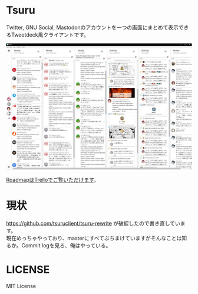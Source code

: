 # Tsuru
Twitter, GNU Social, Mastodonのアカウントを一つの画面にまとめて表示できるTweetdeck風クライアントです。  
  
![Tsuru動作画像](./ver0_1_0_view.jpg "はい")  
  
[RoadmapはTrelloでご覧いただけます](https://trello.com/b/Id3TjFbr)。  
  
# 現状
https://github.com/tsuruclient/tsuru-rewrite が破綻したので書き直しています。  
現在めっちゃやっており、masterにすべてぶちまけていますがそんなことは知るか。Commit logを見ろ、俺はやっている。  
  
# LICENSE
MIT License